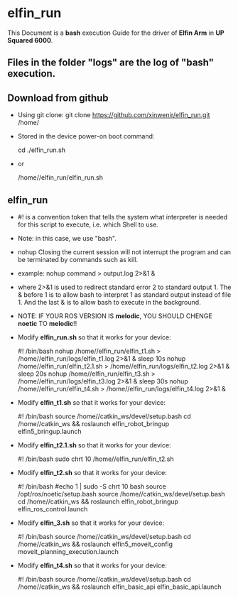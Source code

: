 # elfin_run
This Document is a **bash** execution Guide for the driver of **Elfin Arm** in **UP Squared 6000**.

## Files in the folder "logs" are the log of "bash" execution.

## Download from github

- Using git clone:
    git clone https://github.com/xinwenir/elfin_run.git /home/<Your Name>

- Stored in the device power-on boot command:

    cd <YOUR PATH OF ELFIN_RUN>
    ./elfin_run.sh

- or

    /home/<Your Name>/elfin_run/elfin_run.sh

## elfin_run
- #! is a convention token that tells the system what interpreter is needed for this script to execute, i.e. which Shell to use. 
- Note: in this case, we use "bash".
- nohup Closing the current session will not interrupt the program and can be terminated by commands such as kill.
- example:
    nohup command > output.log 2>&1 &
- where 2>&1 is used to redirect standard error 2 to standard output 1. The & before 1 is to allow bash to interpret 1 as standard output instead of file 1. And the last & is to allow bash to execute in the background.

- NOTE: IF YOUR ROS VERSION IS **melodic**, YOU SHOULD CHENGE **noetic** TO **melodic**!!
- Modify **elfin_run.sh** so that it works for your device:

    #! /bin/bash
    nohup /home/<Your Name>/elfin_run/elfin_t1.sh > /home/<Your Name>/elfin_run/logs/elfin_t1.log 2>&1 &
    sleep 10s
    nohup /home/<Your Name>/elfin_run/elfin_t2.1.sh > /home/<Your Name>/elfin_run/logs/elfin_t2.log 2>&1 & 
    sleep 20s
    nohup /home/<Your Name>/elfin_run/elfin_t3.sh > /home/<Your Name>/elfin_run/logs/elfin_t3.log 2>&1 &
    sleep 30s
    nohup /home/<Your Name>/elfin_run/elfin_t4.sh > /home/<Your Name>/elfin_run/logs/elfin_t4.log 2>&1 &

- Modify **elfin_t1.sh** so that it works for your device: 

    #! /bin/bash
    source /home/<Your Name>/catkin_ws/devel/setup.bash
    cd /home/<Your Name>/catkin_ws && roslaunch elfin_robot_bringup elfin5_bringup.launch

- Modify **elfin_t2.1.sh** so that it works for your device: 

    #! /bin/bash
    sudo chrt 10 /home/<Your Name>/elfin_run/elfin_t2.sh

- Modify **elfin_t2.sh** so that it works for your device: 

    #! /bin/bash
    #echo 1 | sudo -S chrt 10 bash
    source /opt/ros/noetic/setup.bash
    source /home/<Your Name>/catkin_ws/devel/setup.bash
    cd /home/<Your Name>/catkin_ws && roslaunch elfin_robot_bringup elfin_ros_control.launch

- Modify **elfin_3.sh** so that it works for your device: 

    #! /bin/bash
    source /home/<Your Name>/catkin_ws/devel/setup.bash
    cd /home/<Your Name>/catkin_ws && roslaunch elfin5_moveit_config moveit_planning_execution.launch

- Modify **elfin_t4.sh** so that it works for your device: 

    #! /bin/bash
    source /home/<Your Name>/catkin_ws/devel/setup.bash
    cd /home/<Your Name>/catkin_ws && roslaunch elfin_basic_api elfin_basic_api.launch
